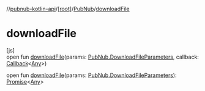 //[pubnub-kotlin-api](../../../index.md)/[[root]](../index.md)/[PubNub](index.md)/[downloadFile](download-file.md)

# downloadFile

[js]\
open fun [downloadFile](download-file.md)(params: [PubNub.DownloadFileParameters](-download-file-parameters/index.md), callback: [Callback](../-callback/index.md)&lt;[Any](https://kotlinlang.org/api/core/kotlin-stdlib/kotlin/-any/index.html)&gt;)

open fun [downloadFile](download-file.md)(params: [PubNub.DownloadFileParameters](-download-file-parameters/index.md)): [Promise](https://kotlinlang.org/api/core/kotlin-stdlib/kotlin.js/-promise/index.html)&lt;[Any](https://kotlinlang.org/api/core/kotlin-stdlib/kotlin/-any/index.html)&gt;
